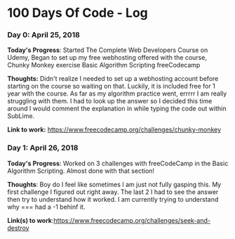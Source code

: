# 100 Days Of Code - Log

### Day 0: April 25, 2018


**Today's Progress**: Started The Complete Web Developers Course on Udemy, Began to set up my free webhosting offered with the course, Chunky Monkey exercise Basic Algorithm Scripting freeCodecamp

**Thoughts:** Didn't realize I needed to set up a webhosting account before starting on the course so waiting on that. Luckily, it is included free for 1 year with the course. As far as my algorithm practice went, errrrr I am really struggling with them. I had to look up the answer so I decided this time around I would comment the explanation in while typing the code out within SubLime.

**Link to work:** https://www.freecodecamp.org/challenges/chunky-monkey



### Day 1: April 26, 2018

**Today's Progress**: Worked on 3 challenges with freeCodeCamp in the Basic Algorithm Scripting. Almost done with that section!

**Thoughts**: Boy do I feel like sometimes I am just not fully gasping this. My first challenge I figured out right away. The last 2 I had to see the answer then try to understand how it worked. I am currently trying to understand why === had a -1 behinf it.

**Link(s) to work**:https://www.freecodecamp.org/challenges/seek-and-destroy

